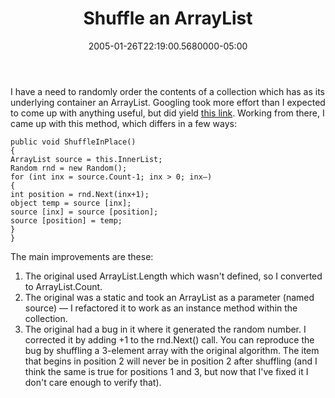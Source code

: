 ﻿---
title: Shuffle an ArrayList
date: "2005-01-26T22:19:00.5680000-05:00"
description: I have a need to randomly order the contents of a collection which
featuredImage: /img/default-post-image.jpg
---

I have a need to randomly order the contents of a collection which has as its underlying container an ArrayList. Googling took more effort than I expected to come up with anything useful, but did yield [this link](http://www.dotnetmonster.com/Uwe/Forum.aspx/dotnet-csharp/30025/shuffling-an-arraylist). Working from there, I came up with this method, which differs in a few ways:


```
public void ShuffleInPlace()
{
ArrayList source = this.InnerList;
Random rnd = new Random();
for (int inx = source.Count-1; inx > 0; inx–)
{
int position = rnd.Next(inx+1);
object temp = source [inx];
source [inx] = source [position];
source [position] = temp;
}
}
```


The main improvements are these:

1. The original used ArrayList.Length which wasn't defined, so I converted to ArrayList.Count.
2. The original was a static and took an ArrayList as a parameter (named source) — I refactored it to work as an instance method within the collection.
3. The original had a bug in it where it generated the random number. I corrected it by adding +1 to the rnd.Next() call. You can reproduce the bug by shuffling a 3-element array with the original algorithm. The item that begins in position 2 will never be in position 2 after shuffling (and I think the same is true for positions 1 and 3, but now that I've fixed it I don't care enough to verify that).

